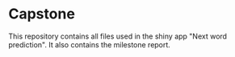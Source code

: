 # Capstone

This repository contains all files used in the shiny app "Next word prediction". It also contains the milestone report.
